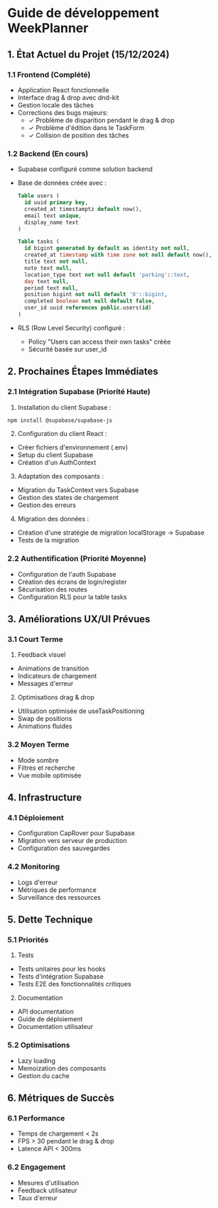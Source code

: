 # Guide de développement WeekPlanner

## 1. État Actuel du Projet (15/12/2024)

### 1.1 Frontend (Complété)

- Application React fonctionnelle
- Interface drag & drop avec dnd-kit
- Gestion locale des tâches
- Corrections des bugs majeurs:
  - ✓ Problème de disparition pendant le drag & drop
  - ✓ Problème d'édition dans le TaskForm
  - ✓ Collision de position des tâches

### 1.2 Backend (En cours)

- Supabase configuré comme solution backend
- Base de données créée avec :

  ```sql
  Table users (
    id uuid primary key,
    created_at timestamptz default now(),
    email text unique,
    display_name text
  )

  Table tasks (
    id bigint generated by default as identity not null,
    created_at timestamp with time zone not null default now(),
    title text not null,
    note text null,
    location_type text not null default 'parking'::text,
    day text null,
    period text null,
    position bigint not null default '0'::bigint,
    completed boolean not null default false,
    user_id uuid references public.users(id)
  )
  ```

- RLS (Row Level Security) configuré :
  - Policy "Users can access their own tasks" créée
  - Sécurité basée sur user_id

## 2. Prochaines Étapes Immédiates

### 2.1 Intégration Supabase (Priorité Haute)

1. Installation du client Supabase :

```bash
npm install @supabase/supabase-js
```

2. Configuration du client React :

- Créer fichiers d'environnement (.env)
- Setup du client Supabase
- Création d'un AuthContext

3. Adaptation des composants :

- Migration du TaskContext vers Supabase
- Gestion des states de chargement
- Gestion des erreurs

4. Migration des données :

- Création d'une stratégie de migration localStorage -> Supabase
- Tests de la migration

### 2.2 Authentification (Priorité Moyenne)

- Configuration de l'auth Supabase
- Création des écrans de login/register
- Sécurisation des routes
- Configuration RLS pour la table tasks

## 3. Améliorations UX/UI Prévues

### 3.1 Court Terme

1. Feedback visuel

- Animations de transition
- Indicateurs de chargement
- Messages d'erreur

2. Optimisations drag & drop

- Utilisation optimisée de useTaskPositioning
- Swap de positions
- Animations fluides

### 3.2 Moyen Terme

- Mode sombre
- Filtres et recherche
- Vue mobile optimisée

## 4. Infrastructure

### 4.1 Déploiement

- Configuration CapRover pour Supabase
- Migration vers serveur de production
- Configuration des sauvegardes

### 4.2 Monitoring

- Logs d'erreur
- Métriques de performance
- Surveillance des ressources

## 5. Dette Technique

### 5.1 Priorités

1. Tests

- Tests unitaires pour les hooks
- Tests d'intégration Supabase
- Tests E2E des fonctionnalités critiques

2. Documentation

- API documentation
- Guide de déploiement
- Documentation utilisateur

### 5.2 Optimisations

- Lazy loading
- Memoization des composants
- Gestion du cache

## 6. Métriques de Succès

### 6.1 Performance

- Temps de chargement < 2s
- FPS > 30 pendant le drag & drop
- Latence API < 300ms

### 6.2 Engagement

- Mesures d'utilisation
- Feedback utilisateur
- Taux d'erreur
